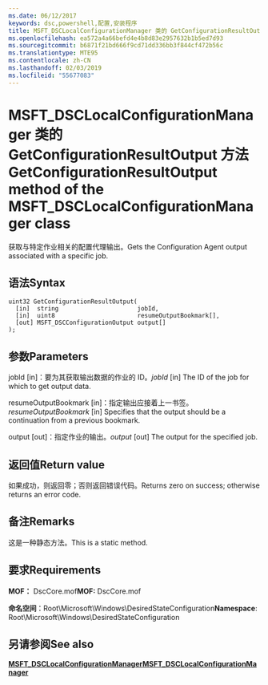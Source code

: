 ```yaml
---
ms.date: 06/12/2017
keywords: dsc,powershell,配置,安装程序
title: MSFT_DSCLocalConfigurationManager 类的 GetConfigurationResultOutput 方法
ms.openlocfilehash: ea572a4a66befd4e4b8d83e2957632b1b5ed7d93
ms.sourcegitcommit: b6871f21bd666f9cd71dd336bb3f844cf472b56c
ms.translationtype: MTE95
ms.contentlocale: zh-CN
ms.lasthandoff: 02/03/2019
ms.locfileid: "55677083"
---
```

# <a name="getconfigurationresultoutput-method-of-the-msftdsclocalconfigurationmanager-class"></a><span data-ttu-id="abf8d-103">MSFT_DSCLocalConfigurationManager 类的 GetConfigurationResultOutput 方法</span><span class="sxs-lookup"><span data-stu-id="abf8d-103">GetConfigurationResultOutput method of the MSFT_DSCLocalConfigurationManager class</span></span>

<span data-ttu-id="abf8d-104">获取与特定作业相关的配置代理输出。</span><span class="sxs-lookup"><span data-stu-id="abf8d-104">Gets the Configuration Agent output associated with a specific job.</span></span>

## <a name="syntax"></a><span data-ttu-id="abf8d-105">语法</span><span class="sxs-lookup"><span data-stu-id="abf8d-105">Syntax</span></span>

```mof
uint32 GetConfigurationResultOutput(
  [in]  string                      jobId,
  [in]  uint8                       resumeOutputBookmark[],
  [out] MSFT_DSCConfigurationOutput output[]
);
```

## <a name="parameters"></a><span data-ttu-id="abf8d-106">参数</span><span class="sxs-lookup"><span data-stu-id="abf8d-106">Parameters</span></span>

<span data-ttu-id="abf8d-107">jobId \[in\]：要为其获取输出数据的作业的 ID。</span><span class="sxs-lookup"><span data-stu-id="abf8d-107">*jobId* \[in\] The ID of the job for which to get output data.</span></span>

<span data-ttu-id="abf8d-108">resumeOutputBookmark \[in\]：指定输出应接着上一书签。</span><span class="sxs-lookup"><span data-stu-id="abf8d-108">*resumeOutputBookmark* \[in\] Specifies that the output should be a continuation from a previous bookmark.</span></span>

<span data-ttu-id="abf8d-109">output \[out\]：指定作业的输出。</span><span class="sxs-lookup"><span data-stu-id="abf8d-109">*output* \[out\] The output for the specified job.</span></span>

## <a name="return-value"></a><span data-ttu-id="abf8d-110">返回值</span><span class="sxs-lookup"><span data-stu-id="abf8d-110">Return value</span></span>

<span data-ttu-id="abf8d-111">如果成功，则返回零；否则返回错误代码。</span><span class="sxs-lookup"><span data-stu-id="abf8d-111">Returns zero on success; otherwise returns an error code.</span></span>

## <a name="remarks"></a><span data-ttu-id="abf8d-112">备注</span><span class="sxs-lookup"><span data-stu-id="abf8d-112">Remarks</span></span>

<span data-ttu-id="abf8d-113">这是一种静态方法。</span><span class="sxs-lookup"><span data-stu-id="abf8d-113">This is a static method.</span></span>

## <a name="requirements"></a><span data-ttu-id="abf8d-114">要求</span><span class="sxs-lookup"><span data-stu-id="abf8d-114">Requirements</span></span>

<span data-ttu-id="abf8d-115">**MOF：** DscCore.mof</span><span class="sxs-lookup"><span data-stu-id="abf8d-115">**MOF:** DscCore.mof</span></span>

<span data-ttu-id="abf8d-116">**命名空间**：Root\Microsoft\Windows\DesiredStateConfiguration</span><span class="sxs-lookup"><span data-stu-id="abf8d-116">**Namespace**: Root\Microsoft\Windows\DesiredStateConfiguration</span></span>

## <a name="see-also"></a><span data-ttu-id="abf8d-117">另请参阅</span><span class="sxs-lookup"><span data-stu-id="abf8d-117">See also</span></span>

[<span data-ttu-id="abf8d-118">**MSFT_DSCLocalConfigurationManager**</span><span class="sxs-lookup"><span data-stu-id="abf8d-118">**MSFT_DSCLocalConfigurationManager**</span></span>](msft-dsclocalconfigurationmanager.md)